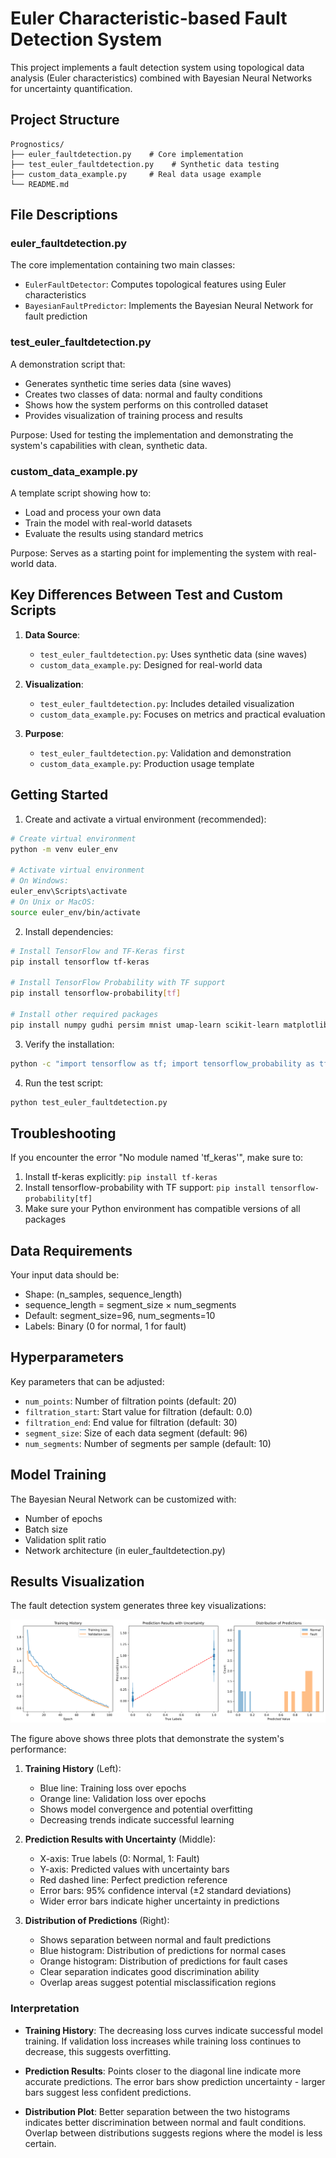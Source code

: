# Euler Characteristic-based Fault Detection System

This project implements a fault detection system using topological data analysis (Euler characteristics) combined with Bayesian Neural Networks for uncertainty quantification.

## Project Structure

```
Prognostics/
├── euler_faultdetection.py    # Core implementation
├── test_euler_faultdetection.py    # Synthetic data testing
├── custom_data_example.py     # Real data usage example
└── README.md
```

## File Descriptions

### euler_faultdetection.py
The core implementation containing two main classes:
- `EulerFaultDetector`: Computes topological features using Euler characteristics
- `BayesianFaultPredictor`: Implements the Bayesian Neural Network for fault prediction

### test_euler_faultdetection.py
A demonstration script that:
- Generates synthetic time series data (sine waves)
- Creates two classes of data: normal and faulty conditions
- Shows how the system performs on this controlled dataset
- Provides visualization of training process and results

Purpose: Used for testing the implementation and demonstrating the system's capabilities with clean, synthetic data.

### custom_data_example.py
A template script showing how to:
- Load and process your own data
- Train the model with real-world datasets
- Evaluate the results using standard metrics

Purpose: Serves as a starting point for implementing the system with real-world data.

## Key Differences Between Test and Custom Scripts

1. **Data Source**:
   - `test_euler_faultdetection.py`: Uses synthetic data (sine waves)
   - `custom_data_example.py`: Designed for real-world data

2. **Visualization**:
   - `test_euler_faultdetection.py`: Includes detailed visualization
   - `custom_data_example.py`: Focuses on metrics and practical evaluation

3. **Purpose**:
   - `test_euler_faultdetection.py`: Validation and demonstration
   - `custom_data_example.py`: Production usage template

## Getting Started

1. Create and activate a virtual environment (recommended):
```bash
# Create virtual environment
python -m venv euler_env

# Activate virtual environment
# On Windows:
euler_env\Scripts\activate
# On Unix or MacOS:
source euler_env/bin/activate
```

2. Install dependencies:
```bash
# Install TensorFlow and TF-Keras first
pip install tensorflow tf-keras

# Install TensorFlow Probability with TF support
pip install tensorflow-probability[tf]

# Install other required packages
pip install numpy gudhi persim mnist umap-learn scikit-learn matplotlib
```

3. Verify the installation:
```bash
python -c "import tensorflow as tf; import tensorflow_probability as tfp; print(f'TF version: {tf.__version__}\nTFP version: {tfp.__version__}')"
```

4. Run the test script:
```bash
python test_euler_faultdetection.py
```

## Troubleshooting

If you encounter the error "No module named 'tf_keras'", make sure to:
1. Install tf-keras explicitly: `pip install tf-keras`
2. Install tensorflow-probability with TF support: `pip install tensorflow-probability[tf]`
3. Make sure your Python environment has compatible versions of all packages

## Data Requirements

Your input data should be:
- Shape: (n_samples, sequence_length)
- sequence_length = segment_size × num_segments
- Default: segment_size=96, num_segments=10
- Labels: Binary (0 for normal, 1 for fault)

## Hyperparameters

Key parameters that can be adjusted:
- `num_points`: Number of filtration points (default: 20)
- `filtration_start`: Start value for filtration (default: 0.0)
- `filtration_end`: End value for filtration (default: 30)
- `segment_size`: Size of each data segment (default: 96)
- `num_segments`: Number of segments per sample (default: 10)

## Model Training

The Bayesian Neural Network can be customized with:
- Number of epochs
- Batch size
- Validation split ratio
- Network architecture (in euler_faultdetection.py)


## Results Visualization

The fault detection system generates three key visualizations:

![Fault Detection Results](plots/fault_detection_results.png)

The figure above shows three plots that demonstrate the system's performance:

1. **Training History** (Left):
   - Blue line: Training loss over epochs
   - Orange line: Validation loss over epochs
   - Shows model convergence and potential overfitting
   - Decreasing trends indicate successful learning

2. **Prediction Results with Uncertainty** (Middle):
   - X-axis: True labels (0: Normal, 1: Fault)
   - Y-axis: Predicted values with uncertainty bars
   - Red dashed line: Perfect prediction reference
   - Error bars: 95% confidence interval (±2 standard deviations)
   - Wider error bars indicate higher uncertainty in predictions

3. **Distribution of Predictions** (Right):
   - Shows separation between normal and fault predictions
   - Blue histogram: Distribution of predictions for normal cases
   - Orange histogram: Distribution of predictions for fault cases
   - Clear separation indicates good discrimination ability
   - Overlap areas suggest potential misclassification regions

### Interpretation

- **Training History**: The decreasing loss curves indicate successful model training. If validation loss increases while training loss continues to decrease, this suggests overfitting.

- **Prediction Results**: Points closer to the diagonal line indicate more accurate predictions. The error bars show prediction uncertainty - larger bars suggest less confident predictions.

- **Distribution Plot**: Better separation between the two histograms indicates better discrimination between normal and fault conditions. Overlap between distributions suggests regions where the model is less certain.
